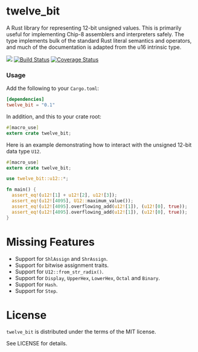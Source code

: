 twelve_bit
==========

A Rust library for representing 12-bit unsigned values. This is primarily useful for implementing Chip-8 assemblers and interpreters safely. The type implements bulk of the standard Rust literal semantics and operators, and much of the documentation is adapted from the u16 intrinsic type.

[![](http://meritbadge.herokuapp.com/twelve_bit)](https://crates.io/crates/twelve_bit)
[![Build Status](https://travis-ci.org/martinmroz/12bit.svg?branch=master)](https://travis-ci.org/martinmroz/12bit)
[![Coverage Status](https://coveralls.io/repos/github/martinmroz/12bit/badge.svg?branch=master)](https://coveralls.io/github/martinmroz/12bit?branch=master)

### Usage

Add the following to your `Cargo.toml`:

```toml
[dependencies]
twelve_bit = "0.1"
```

In addition, and this to your crate root:

```rust
#[macro_use]
extern crate twelve_bit;
```

Here is an example demonstrating how to interact with the unsigned 12-bit data type `U12`.


```rust
#[macro_use]
extern crate twelve_bit;

use twelve_bit::u12::*;

fn main() {
  assert_eq!(u12![1] + u12![2], u12![3]);
  assert_eq!(u12![4095], U12::maximum_value());
  assert_eq!(u12![4095].overflowing_add(u12![1]), (u12![0], true));
  assert_eq!(u12![4095].overflowing_add(u12![1]), (u12![0], true));
}
```

# Missing Features
* Support for `ShlAssign` and `ShrAssign`.
* Support for bitwise assignment traits.
* Support for `U12::from_str_radix()`.
* Support for `Display`, `UpperHex`, `LowerHex`, `Octal` and `Binary`.
* Support for `Hash`.
* Support for `Step`.

# License

`twelve_bit` is distributed under the terms of the MIT license.

See LICENSE for details.

